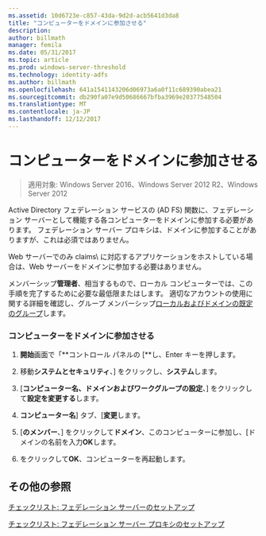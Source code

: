 ```yaml
---
ms.assetid: 10d6723e-c857-43da-9d2d-acb5641d3da8
title: "コンピューターをドメインに参加させる"
description: 
author: billmath
manager: femila
ms.date: 05/31/2017
ms.topic: article
ms.prod: windows-server-threshold
ms.technology: identity-adfs
ms.author: billmath
ms.openlocfilehash: 641a1541143206d06973a6a0f11c689390abea21
ms.sourcegitcommit: db290fa07e9d50686667bfba3969e20377548504
ms.translationtype: MT
ms.contentlocale: ja-JP
ms.lasthandoff: 12/12/2017
---
```

# <a name="join-a-computer-to-a-domain"></a>コンピューターをドメインに参加させる

>適用対象: Windows Server 2016、Windows Server 2012 R2、Windows Server 2012

Active Directory フェデレーション サービスの \(AD FS\) 関数に、フェデレーション サーバーとして機能する各コンピューターをドメインに参加する必要があります。 フェデレーション サーバー プロキシは、ドメインに参加することがありますが、これは必須ではありません。  
  
Web サーバーでのみ claims\ に対応するアプリケーションをホストしている場合は、Web サーバーをドメインに参加する必要はありません。  
  
メンバーシップ**管理者**、相当するもので、ローカル コンピューターでは、この手順を完了するために必要な最低限またはします。  適切なアカウントの使用に関する詳細を確認し、グループ メンバーシップ[ローカルおよびドメインの既定のグループ](https://go.microsoft.com/fwlink/?LinkId=83477)します。   
  
### <a name="to-join-a-computer-to-a-domain"></a>コンピューターをドメインに参加させる  
  
1.  **開始**画面で「**コントロール パネルの [**し、Enter キーを押します。  
  
2.  移動**システムとセキュリティ**、] をクリックし、**システム**します。  
  
3.  [**コンピューター名、ドメインおよびワークグループの設定**、] をクリックして**設定を変更する**します。  
  
4.  **コンピューター名**] タブ、[**変更**します。  
  
5.  [**のメンバー**、] をクリックして**ドメイン**、このコンピューターに参加し、[ドメインの名前を入力**OK**します。  
  
6.  をクリックして**OK**、コンピューターを再起動します。  
  
## <a name="additional-references"></a>その他の参照  
[チェックリスト: フェデレーション サーバーのセットアップ](Checklist--Setting-Up-a-Federation-Server.md)  
  
[チェックリスト: フェデレーション サーバー プロキシのセットアップ](Checklist--Setting-Up-a-Federation-Server-Proxy.md)  
  

